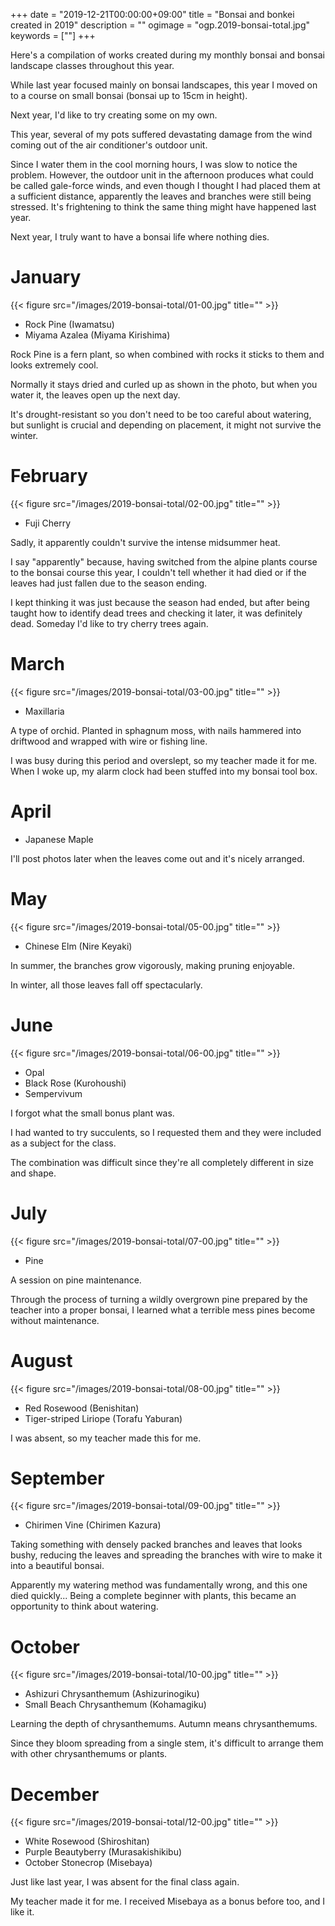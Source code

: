 +++
date = "2019-12-21T00:00:00+09:00"
title = "Bonsai and bonkei created in 2019"
description = ""
ogimage = "ogp.2019-bonsai-total.jpg"
keywords = [""]
+++

Here's a compilation of works created during my monthly bonsai and bonsai landscape classes throughout this year.

While last year focused mainly on bonsai landscapes, this year I moved on to a course on small bonsai (bonsai up to 15cm in height).

Next year, I'd like to try creating some on my own.

This year, several of my pots suffered devastating damage from the wind coming out of the air conditioner's outdoor unit.

Since I water them in the cool morning hours, I was slow to notice the problem. However, the outdoor unit in the afternoon produces what could be called gale-force winds, and even though I thought I had placed them at a sufficient distance, apparently the leaves and branches were still being stressed. It's frightening to think the same thing might have happened last year.

Next year, I truly want to have a bonsai life where nothing dies.

# January
{{< figure src="/images/2019-bonsai-total/01-00.jpg" title="" >}}

* Rock Pine (Iwamatsu)
* Miyama Azalea (Miyama Kirishima)

Rock Pine is a fern plant, so when combined with rocks it sticks to them and looks extremely cool.

Normally it stays dried and curled up as shown in the photo, but when you water it, the leaves open up the next day.

It's drought-resistant so you don't need to be too careful about watering, but sunlight is crucial and depending on placement, it might not survive the winter.

# February
{{< figure src="/images/2019-bonsai-total/02-00.jpg" title="" >}}

* Fuji Cherry

Sadly, it apparently couldn't survive the intense midsummer heat.

I say "apparently" because, having switched from the alpine plants course to the bonsai course this year, I couldn't tell whether it had died or if the leaves had just fallen due to the season ending.

I kept thinking it was just because the season had ended, but after being taught how to identify dead trees and checking it later, it was definitely dead. Someday I'd like to try cherry trees again.

# March
{{< figure src="/images/2019-bonsai-total/03-00.jpg" title="" >}}

* Maxillaria

A type of orchid. Planted in sphagnum moss, with nails hammered into driftwood and wrapped with wire or fishing line.

I was busy during this period and overslept, so my teacher made it for me. When I woke up, my alarm clock had been stuffed into my bonsai tool box.

# April
* Japanese Maple

I'll post photos later when the leaves come out and it's nicely arranged.

# May
{{< figure src="/images/2019-bonsai-total/05-00.jpg" title="" >}}

* Chinese Elm (Nire Keyaki)

In summer, the branches grow vigorously, making pruning enjoyable.

In winter, all those leaves fall off spectacularly.

# June
{{< figure src="/images/2019-bonsai-total/06-00.jpg" title="" >}}

* Opal
* Black Rose (Kurohoushi)
* Sempervivum

I forgot what the small bonus plant was.

I had wanted to try succulents, so I requested them and they were included as a subject for the class.

The combination was difficult since they're all completely different in size and shape.

# July
{{< figure src="/images/2019-bonsai-total/07-00.jpg" title="" >}}

* Pine

A session on pine maintenance.

Through the process of turning a wildly overgrown pine prepared by the teacher into a proper bonsai, I learned what a terrible mess pines become without maintenance.

# August
{{< figure src="/images/2019-bonsai-total/08-00.jpg" title="" >}}

* Red Rosewood (Benishitan)
* Tiger-striped Liriope (Torafu Yaburan)

I was absent, so my teacher made this for me.

# September
{{< figure src="/images/2019-bonsai-total/09-00.jpg" title="" >}}

* Chirimen Vine (Chirimen Kazura)

Taking something with densely packed branches and leaves that looks bushy, reducing the leaves and spreading the branches with wire to make it into a beautiful bonsai.

Apparently my watering method was fundamentally wrong, and this one died quickly... Being a complete beginner with plants, this became an opportunity to think about watering.

# October
{{< figure src="/images/2019-bonsai-total/10-00.jpg" title="" >}}

* Ashizuri Chrysanthemum (Ashizurinogiku)
* Small Beach Chrysanthemum (Kohamagiku)

Learning the depth of chrysanthemums. Autumn means chrysanthemums.

Since they bloom spreading from a single stem, it's difficult to arrange them with other chrysanthemums or plants.

# December
{{< figure src="/images/2019-bonsai-total/12-00.jpg" title="" >}}

* White Rosewood (Shiroshitan)
* Purple Beautyberry (Murasakishikibu)
* October Stonecrop (Misebaya)

Just like last year, I was absent for the final class again.

My teacher made it for me. I received Misebaya as a bonus before too, and I like it.